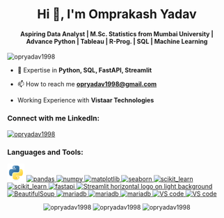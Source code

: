 <h1 align="center">Hi 👋, I'm Omprakash Yadav</h1>
<h4 align="center">Aspiring Data Analyst | M.Sc. Statistics from Mumbai University | Advance Python | Tableau | R-Prog. | SQL | Machine Learning </h4>

<p align="left"> <img src="https://komarev.com/ghpvc/?username=opryadav1998&label=Profile%20views&color=0e75b6&style=flat" alt="opryadav1998" /> </p>

- 💬 Expertise in **Python, SQL, FastAPI, Streamlit**

- 📫 How to reach me **opryadav1998@gmail.com**

- Working Experience with **Vistaar Technologies**

<h3 align="left">Connect with me LinkedIn:</h3><p align="left">
<a href="https://www.linkedin.com/in/omprakash-yadav-6368821aa/" target="blank"><img align="center" src="https://encrypted-tbn0.gstatic.com/images?q=tbn:ANd9GcQHhOizsi-L6oEOGqhKsYP7nXwtHhfomIK86R90LlrY&s" alt="opryadav1998" height="30" width="40" /></a>


<h3 align="left">Languages and Tools:</h3>
<p align="left"> 
</a> <a href="https://www.python.org" target="_blank"> <img src="https://raw.githubusercontent.com/devicons/devicon/master/icons/python/python-original.svg" alt="python" width="40" height="40"/></a> <a href="https://pandas.pydata.org/" target="_blank"> <img src="https://upload.wikimedia.org/wikipedia/commons/e/ed/Pandas_logo.svg" alt="pandas" width="" height="40"/></a><a href="https://numpy.org/" target="_blank"> <img src="https://upload.wikimedia.org/wikipedia/commons/3/31/NumPy_logo_2020.svg" alt="numpy" width="" height="40"/> </a>
<a href="https://matplotlib.org/" target="_blank"> <img src="https://matplotlib.org/stable/_static/images/logo_dark.svg" alt="matplotlib" width="" height="40"/> </a><a href="https://seaborn.pydata.org/#" target="_blank"> <img src="https://seaborn.pydata.org/_static/logo-wide-lightbg.svg" alt="seaborn" width="" height="40"/> </a>
<a href="https://scikit-learn.org/" target="_blank"> <img src="https://upload.wikimedia.org/wikipedia/commons/0/05/Scikit_learn_logo_small.svg" alt="scikit_learn" width="40" height="40"/> </a>
<a href="https://www.statsmodels.org/stable/index.html" target="_blank"> <img src="https://www.statsmodels.org/stable/_images/statsmodels-logo-v2-horizontal.svg" alt="scikit_learn" width="" height="40"/> </a>
<a href="https://fastapi.tiangolo.com/lo/" target="_blank"> <img src="https://fastapi.tiangolo.com/img/logo-margin/logo-teal.png" alt="fastapi" width="" height="40"/> </a> <a href="https://www.statsmodels.org/stable/index.html" target="_blank"> <img src="https://streamlit.io/images/brand/streamlit-logo-primary-colormark-lighttext.png" alt="Streamlit horizontal logo on light background" class="bg-white border border-gray-50 rounded-lg"  width="" height="50"/> </a> <a href="https://www.crummy.com/software/BeautifulSoup/" target="_blank"> <img src="https://www.crummy.com/software/BeautifulSoup/10.1.jpg" alt="BeautifulSoup" width="" height="60"/> </a><a href="https://mariadb.org/" target="_blank"> <img src="https://mariadb.org/wp-content/themes/twentynineteen-child/icons/mariadb_org_rgb_h.svg" alt="mariadb" width="" height="40"/> </a><a href="https://www.sqlite.org/index.html" target="_blank"> <img src="https://www.sqlite.org/images/sqlite370_banner.gif" alt="mariadb" width="" height="40"/> </a><a href="hhttps://www.oracle.com/in/" target="_blank"> <img src="https://mariadb.org/wp-content/themes/twentynineteen-child/icons/mariadb_org_rgb_h.svg" alt="mariadb" width="" height="40"/> </a><a href="https://code.visualstudio.com/" target="_blank"> <img src="https://code.visualstudio.com/assets/images/code-stable.png" alt="VS code" width="" height="40"/> </a>
<a href="https://www.linux.org/" target="_blank"> <img src="https://1000logos.net/wp-content/uploads/2017/03/LINUX-LOGO.png" alt="VS code" width="" height="40"/> </a>





















<p align="center"><a><img src="https://github-readme-stats.vercel.app/api/top-langs?username=opryadav1998&show_icons=true&locale=en" height="250" alt="opryadav1998"/></a> <a><img src="https://github-readme-stats.vercel.app/api?username=opryadav1998&show_icons=true&locale=en" alt="opryadav1998" height="250"/></a> <a><img src="https://github-readme-streak-stats.herokuapp.com/?user=opryadav1998&" alt="opryadav1998" height="250"/></a></p>

